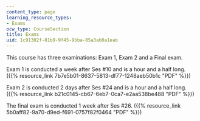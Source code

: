 ```yaml
---
content_type: page
learning_resource_types:
- Exams
ocw_type: CourseSection
title: Exams
uid: 1c91382f-81b9-9f45-9bba-05a3ab0a1eab
---
```


This course has three examinations: Exam 1, Exam 2 and a Final exam.

Exam 1 is conducted a week after Ses #10 and is a hour and a half long. ({{% resource_link 7b7e5b01-8637-5813-df77-1248aeb50b1c "PDF" %}})

Exam 2 is conducted 2 days after Ses #24 and is a hour and a half long. ({{% resource_link b21c0145-cb67-6eb7-0ca7-e2aa538be488 "PDF" %}})

The final exam is conducted 1 week after Ses #26. ({{% resource_link 5b0aff82-9a70-d9ed-f691-0757f82f0464 "PDF" %}})